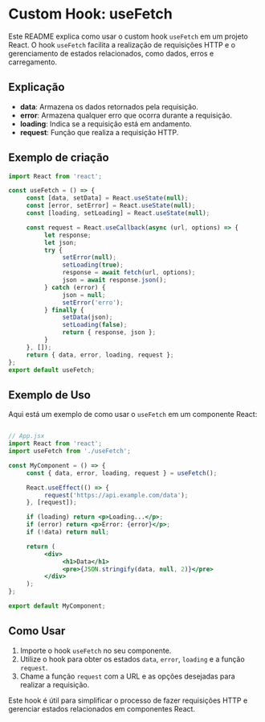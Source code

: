 # Custom Hook: useFetch

Este README explica como usar o custom hook `useFetch` em um projeto React. O hook `useFetch` facilita a realização de requisições HTTP e o gerenciamento de estados relacionados, como dados, erros e carregamento.

## Explicação

-    **data**: Armazena os dados retornados pela requisição.
-    **error**: Armazena qualquer erro que ocorra durante a requisição.
-    **loading**: Indica se a requisição está em andamento.
-    **request**: Função que realiza a requisição HTTP.

## Exemplo de criação

```jsx
import React from 'react';

const useFetch = () => {
     const [data, setData] = React.useState(null);
     const [error, setError] = React.useState(null);
     const [loading, setLoading] = React.useState(null);

     const request = React.useCallback(async (url, options) => {
          let response;
          let json;
          try {
               setError(null);
               setLoading(true);
               response = await fetch(url, options);
               json = await response.json();
          } catch (error) {
               json = null;
               setError('erro');
          } finally {
               setData(json);
               setLoading(false);
               return { response, json };
          }
     }, []);
     return { data, error, loading, request };
};
export default useFetch;
```

## Exemplo de Uso

Aqui está um exemplo de como usar o `useFetch` em um componente React:

```jsx

// App.jsx
import React from 'react';
import useFetch from './useFetch';

const MyComponent = () => {
     const { data, error, loading, request } = useFetch();

     React.useEffect(() => {
          request('https://api.example.com/data');
     }, [request]);

     if (loading) return <p>Loading...</p>;
     if (error) return <p>Error: {error}</p>;
     if (!data) return null;

     return (
          <div>
               <h1>Data</h1>
               <pre>{JSON.stringify(data, null, 2)}</pre>
          </div>
     );
};

export default MyComponent;
```

## Como Usar

1. Importe o hook `useFetch` no seu componente.
2. Utilize o hook para obter os estados `data`, `error`, `loading` e a função `request`.
3. Chame a função `request` com a URL e as opções desejadas para realizar a requisição.

Este hook é útil para simplificar o processo de fazer requisições HTTP e gerenciar estados relacionados em componentes React.
